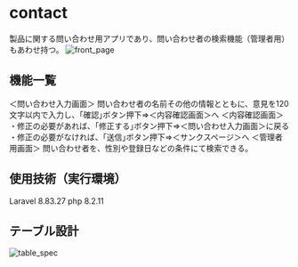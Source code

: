 # contact
製品に関する問い合わせ用アプリであり、問い合わせ者の検索機能（管理者用）もあわせ持つ。
![front_page](https://github.com/takeda-shigeki/contact/assets/132808377/6d4485dd-bb53-480c-892b-70c3f170db52)

## 機能一覧
＜問い合わせ入力画面＞
問い合わせ者の名前その他の情報とともに、意見を120文字以内で入力し、｢確認｣ボタン押下⇒＜内容確認画面＞へ
＜内容確認画面＞
・修正の必要があれば、｢修正する｣ボタン押下⇒＜問い合わせ入力画面＞に戻る
・修正の必要がなければ、｢送信｣ボタン押下⇒＜サンクスページ＞へ
＜管理者用画面＞
問い合わせ者を、性別や登録日などの条件にて検索できる。

## 使用技術（実行環境）
Laravel 8.83.27
php 8.2.11

## テーブル設計
![table_spec](https://github.com/takeda-shigeki/contact/assets/132808377/1ab8975a-e5bd-4498-8399-0d78ce58b9aa)
